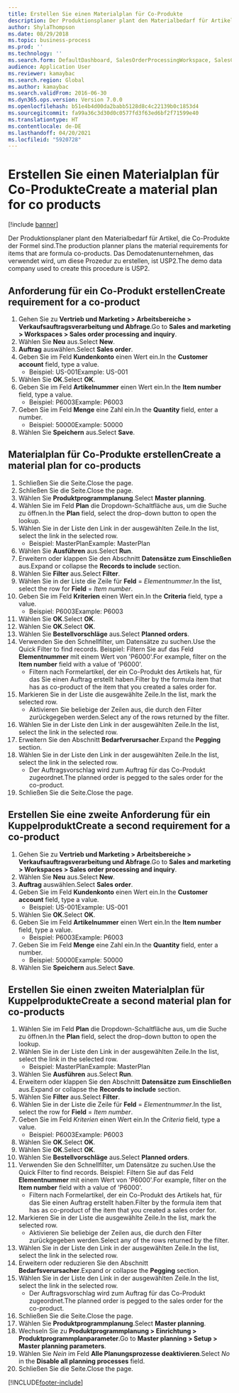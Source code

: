 ```yaml
---
title: Erstellen Sie einen Materialplan für Co-Produkte
description: Der Produktionsplaner plant den Materialbedarf für Artikel, die Co-Produkte der Formel sind.
author: ShylaThompson
ms.date: 08/29/2018
ms.topic: business-process
ms.prod: ''
ms.technology: ''
ms.search.form: DefaultDashboard, SalesOrderProcessingWorkspace, SalesCreateOrder, SalesTable, ReqCreatePlanWorkspace, ReqTransPlanCard, SysQueryForm, ReqTransPo
audience: Application User
ms.reviewer: kamaybac
ms.search.region: Global
ms.author: kamaybac
ms.search.validFrom: 2016-06-30
ms.dyn365.ops.version: Version 7.0.0
ms.openlocfilehash: b51e4b4d00da2babb5128d8c4c22139b0c1853d4
ms.sourcegitcommit: fa99a36c3d30d0c0577fd3f63ed6bf2f71599e40
ms.translationtype: HT
ms.contentlocale: de-DE
ms.lasthandoff: 04/20/2021
ms.locfileid: "5920728"
---
```

# <a name="create-a-material-plan-for-co-products"></a><span data-ttu-id="88873-103">Erstellen Sie einen Materialplan für Co-Produkte</span><span class="sxs-lookup"><span data-stu-id="88873-103">Create a material plan for co products</span></span>

[!include [banner](../../includes/banner.md)]

<span data-ttu-id="88873-104">Der Produktionsplaner plant den Materialbedarf für Artikel, die Co-Produkte der Formel sind.</span><span class="sxs-lookup"><span data-stu-id="88873-104">The production planner plans the material requirements for items that are formula co-products.</span></span> <span data-ttu-id="88873-105">Das Demodatenunternehmen, das verwendet wird, um diese Prozedur zu erstellen, ist USP2.</span><span class="sxs-lookup"><span data-stu-id="88873-105">The demo data company used to create this procedure is USP2.</span></span>

## <a name="create-requirement-for-a-co-product"></a><span data-ttu-id="88873-106">Anforderung für ein Co-Produkt erstellen</span><span class="sxs-lookup"><span data-stu-id="88873-106">Create requirement for a co-product</span></span>

1. <span data-ttu-id="88873-107">Gehen Sie zu **Vertrieb und Marketing \> Arbeitsbereiche \> Verkaufsauftragsverarbeitung und Abfrage**.</span><span class="sxs-lookup"><span data-stu-id="88873-107">Go to **Sales and marketing \> Workspaces \> Sales order processing and inquiry**.</span></span>
1. <span data-ttu-id="88873-108">Wählen Sie **Neu** aus.</span><span class="sxs-lookup"><span data-stu-id="88873-108">Select **New**.</span></span>
1. <span data-ttu-id="88873-109">**Auftrag** auswählen.</span><span class="sxs-lookup"><span data-stu-id="88873-109">Select **Sales order**.</span></span>
1. <span data-ttu-id="88873-110">Geben Sie im Feld **Kundenkonto** einen Wert ein.</span><span class="sxs-lookup"><span data-stu-id="88873-110">In the **Customer account** field, type a value.</span></span>
    * <span data-ttu-id="88873-111">Beispiel: US-001</span><span class="sxs-lookup"><span data-stu-id="88873-111">Example: US-001</span></span>  
1. <span data-ttu-id="88873-112">Wählen Sie **OK**.</span><span class="sxs-lookup"><span data-stu-id="88873-112">Select **OK**.</span></span>
1. <span data-ttu-id="88873-113">Geben Sie im Feld **Artikelnummer** einen Wert ein.</span><span class="sxs-lookup"><span data-stu-id="88873-113">In the **Item number** field, type a value.</span></span>
    * <span data-ttu-id="88873-114">Beispiel: P6003</span><span class="sxs-lookup"><span data-stu-id="88873-114">Example: P6003</span></span>  
1. <span data-ttu-id="88873-115">Geben Sie im Feld **Menge** eine Zahl ein.</span><span class="sxs-lookup"><span data-stu-id="88873-115">In the **Quantity** field, enter a number.</span></span>
    * <span data-ttu-id="88873-116">Beispiel: 50000</span><span class="sxs-lookup"><span data-stu-id="88873-116">Example: 50000</span></span>  
1. <span data-ttu-id="88873-117">Wählen Sie **Speichern** aus.</span><span class="sxs-lookup"><span data-stu-id="88873-117">Select **Save**.</span></span>

## <a name="create-a-material-plan-for-co-products"></a><span data-ttu-id="88873-118">Materialplan für Co-Produkte erstellen</span><span class="sxs-lookup"><span data-stu-id="88873-118">Create a material plan for co-products</span></span>

1. <span data-ttu-id="88873-119">Schließen Sie die Seite.</span><span class="sxs-lookup"><span data-stu-id="88873-119">Close the page.</span></span>
1. <span data-ttu-id="88873-120">Schließen Sie die Seite.</span><span class="sxs-lookup"><span data-stu-id="88873-120">Close the page.</span></span>
1. <span data-ttu-id="88873-121">Wählen Sie **Produktprogrammplanung**.</span><span class="sxs-lookup"><span data-stu-id="88873-121">Select **Master planning**.</span></span>
1. <span data-ttu-id="88873-122">Wählen Sie im Feld **Plan** die Dropdown-Schaltfläche aus, um die Suche zu öffnen.</span><span class="sxs-lookup"><span data-stu-id="88873-122">In the **Plan** field, select the drop-down button to open the lookup.</span></span>
1. <span data-ttu-id="88873-123">Wählen Sie in der Liste den Link in der ausgewählten Zeile.</span><span class="sxs-lookup"><span data-stu-id="88873-123">In the list, select the link in the selected row.</span></span>
    * <span data-ttu-id="88873-124">Beispiel: MasterPlan</span><span class="sxs-lookup"><span data-stu-id="88873-124">Example: MasterPlan</span></span>  
1. <span data-ttu-id="88873-125">Wählen Sie **Ausführen** aus.</span><span class="sxs-lookup"><span data-stu-id="88873-125">Select **Run**.</span></span>
1. <span data-ttu-id="88873-126">Erweitern oder klappen Sie den Abschnitt **Datensätze zum Einschließen** aus.</span><span class="sxs-lookup"><span data-stu-id="88873-126">Expand or collapse the **Records to include** section.</span></span>
1. <span data-ttu-id="88873-127">Wählen Sie **Filter** aus.</span><span class="sxs-lookup"><span data-stu-id="88873-127">Select **Filter**.</span></span>
1. <span data-ttu-id="88873-128">Wählen Sie in der Liste die Zeile für **Feld** = *Elementnummer*.</span><span class="sxs-lookup"><span data-stu-id="88873-128">In the list, select the row for **Field** = *Item number*.</span></span>
1. <span data-ttu-id="88873-129">Geben Sie im Feld **Kriterien** einen Wert ein.</span><span class="sxs-lookup"><span data-stu-id="88873-129">In the **Criteria** field, type a value.</span></span>
    * <span data-ttu-id="88873-130">Beispiel: P6003</span><span class="sxs-lookup"><span data-stu-id="88873-130">Example: P6003</span></span>  
1. <span data-ttu-id="88873-131">Wählen Sie **OK**.</span><span class="sxs-lookup"><span data-stu-id="88873-131">Select **OK**.</span></span>
1. <span data-ttu-id="88873-132">Wählen Sie **OK**.</span><span class="sxs-lookup"><span data-stu-id="88873-132">Select **OK**.</span></span>
1. <span data-ttu-id="88873-133">Wählen Sie **Bestellvorschläge** aus.</span><span class="sxs-lookup"><span data-stu-id="88873-133">Select **Planned orders**.</span></span>
1. <span data-ttu-id="88873-134">Verwenden Sie den Schnellfilter, um Datensätze zu suchen.</span><span class="sxs-lookup"><span data-stu-id="88873-134">Use the Quick Filter to find records.</span></span> <span data-ttu-id="88873-135">Beispiel: Filtern Sie auf das Feld **Elementnummer** mit einem Wert von 'P6000'.</span><span class="sxs-lookup"><span data-stu-id="88873-135">For example, filter on the **Item number** field with a value of 'P6000'.</span></span>
    * <span data-ttu-id="88873-136">Filtern nach Formelartikel, der ein Co-Produkt des Artikels hat, für das Sie einen Auftrag erstellt haben.</span><span class="sxs-lookup"><span data-stu-id="88873-136">Filter by the formula item that has as co-product of the item that you created a sales order for.</span></span>  
1. <span data-ttu-id="88873-137">Markieren Sie in der Liste die ausgewählte Zeile.</span><span class="sxs-lookup"><span data-stu-id="88873-137">In the list, mark the selected row.</span></span>
    * <span data-ttu-id="88873-138">Aktivieren Sie beliebige der Zeilen aus, die durch den Filter zurückgegeben werden.</span><span class="sxs-lookup"><span data-stu-id="88873-138">Select any of the rows returned by the filter.</span></span>  
1. <span data-ttu-id="88873-139">Wählen Sie in der Liste den Link in der ausgewählten Zeile.</span><span class="sxs-lookup"><span data-stu-id="88873-139">In the list, select the link in the selected row.</span></span>
1. <span data-ttu-id="88873-140">Erweitern Sie den Abschnitt **Bedarfverursacher**.</span><span class="sxs-lookup"><span data-stu-id="88873-140">Expand the **Pegging** section.</span></span>
1. <span data-ttu-id="88873-141">Wählen Sie in der Liste den Link in der ausgewählten Zeile.</span><span class="sxs-lookup"><span data-stu-id="88873-141">In the list, select the link in the selected row.</span></span>
    * <span data-ttu-id="88873-142">Der Auftragsvorschlag wird zum Auftrag für das Co-Produkt zugeordnet.</span><span class="sxs-lookup"><span data-stu-id="88873-142">The planned order is pegged to the sales order for the co-product.</span></span>  
1. <span data-ttu-id="88873-143">Schließen Sie die Seite.</span><span class="sxs-lookup"><span data-stu-id="88873-143">Close the page.</span></span>

## <a name="create-a-second-requirement-for-a-co-product"></a><span data-ttu-id="88873-144">Erstellen Sie eine zweite Anforderung für ein Kuppelprodukt</span><span class="sxs-lookup"><span data-stu-id="88873-144">Create a second requirement for a co-product</span></span>

1. <span data-ttu-id="88873-145">Gehen Sie zu **Vertrieb und Marketing \> Arbeitsbereiche \> Verkaufsauftragsverarbeitung und Abfrage**.</span><span class="sxs-lookup"><span data-stu-id="88873-145">Go to **Sales and marketing \> Workspaces \> Sales order processing and inquiry**.</span></span>
1. <span data-ttu-id="88873-146">Wählen Sie **Neu** aus.</span><span class="sxs-lookup"><span data-stu-id="88873-146">Select **New**.</span></span>
1. <span data-ttu-id="88873-147">**Auftrag** auswählen.</span><span class="sxs-lookup"><span data-stu-id="88873-147">Select **Sales order**.</span></span>
1. <span data-ttu-id="88873-148">Geben Sie im Feld **Kundenkonto** einen Wert ein.</span><span class="sxs-lookup"><span data-stu-id="88873-148">In the **Customer account** field, type a value.</span></span>
    * <span data-ttu-id="88873-149">Beispiel: US-001</span><span class="sxs-lookup"><span data-stu-id="88873-149">Example: US-001</span></span>  
1. <span data-ttu-id="88873-150">Wählen Sie **OK**.</span><span class="sxs-lookup"><span data-stu-id="88873-150">Select **OK**.</span></span>
1. <span data-ttu-id="88873-151">Geben Sie im Feld **Artikelnummer** einen Wert ein.</span><span class="sxs-lookup"><span data-stu-id="88873-151">In the **Item number** field, type a value.</span></span>
    * <span data-ttu-id="88873-152">Beispiel: P6003</span><span class="sxs-lookup"><span data-stu-id="88873-152">Example: P6003</span></span>  
1. <span data-ttu-id="88873-153">Geben Sie im Feld **Menge** eine Zahl ein.</span><span class="sxs-lookup"><span data-stu-id="88873-153">In the **Quantity** field, enter a number.</span></span>
    * <span data-ttu-id="88873-154">Beispiel: 50000</span><span class="sxs-lookup"><span data-stu-id="88873-154">Example: 50000</span></span>  
1. <span data-ttu-id="88873-155">Wählen Sie **Speichern** aus.</span><span class="sxs-lookup"><span data-stu-id="88873-155">Select **Save**.</span></span>

## <a name="create-a-second-material-plan-for-co-products"></a><span data-ttu-id="88873-156">Erstellen Sie einen zweiten Materialplan für Kuppelprodukte</span><span class="sxs-lookup"><span data-stu-id="88873-156">Create a second material plan for co-products</span></span>

1. <span data-ttu-id="88873-157">Wählen Sie im Feld **Plan** die Dropdown-Schaltfläche aus, um die Suche zu öffnen.</span><span class="sxs-lookup"><span data-stu-id="88873-157">In the **Plan** field, select the drop-down button to open the lookup.</span></span>
2. <span data-ttu-id="88873-158">Wählen Sie in der Liste den Link in der ausgewählten Zeile.</span><span class="sxs-lookup"><span data-stu-id="88873-158">In the list, select the link in the selected row.</span></span>
    * <span data-ttu-id="88873-159">Beispiel: MasterPlan</span><span class="sxs-lookup"><span data-stu-id="88873-159">Example: MasterPlan</span></span>  
3. <span data-ttu-id="88873-160">Wählen Sie **Ausführen** aus.</span><span class="sxs-lookup"><span data-stu-id="88873-160">Select **Run**.</span></span>
4. <span data-ttu-id="88873-161">Erweitern oder klappen Sie den Abschnitt **Datensätze zum Einschließen** aus.</span><span class="sxs-lookup"><span data-stu-id="88873-161">Expand or collapse the **Records to include** section.</span></span>
5. <span data-ttu-id="88873-162">Wählen Sie **Filter** aus.</span><span class="sxs-lookup"><span data-stu-id="88873-162">Select **Filter**.</span></span>
6. <span data-ttu-id="88873-163">Wählen Sie in der Liste die Zeile für **Feld** = *Elementnummer*.</span><span class="sxs-lookup"><span data-stu-id="88873-163">In the list, select the row for **Field** = *Item number*.</span></span>
7. <span data-ttu-id="88873-164">Geben Sie im Feld *Kriterien* einen Wert ein.</span><span class="sxs-lookup"><span data-stu-id="88873-164">In the *Criteria* field, type a value.</span></span>
    * <span data-ttu-id="88873-165">Beispiel: P6003</span><span class="sxs-lookup"><span data-stu-id="88873-165">Example: P6003</span></span>  
8. <span data-ttu-id="88873-166">Wählen Sie **OK**.</span><span class="sxs-lookup"><span data-stu-id="88873-166">Select **OK**.</span></span>
9. <span data-ttu-id="88873-167">Wählen Sie **OK**.</span><span class="sxs-lookup"><span data-stu-id="88873-167">Select **OK**.</span></span>
10. <span data-ttu-id="88873-168">Wählen Sie **Bestellvorschläge** aus.</span><span class="sxs-lookup"><span data-stu-id="88873-168">Select **Planned orders**.</span></span>
11. <span data-ttu-id="88873-169">Verwenden Sie den Schnellfilter, um Datensätze zu suchen.</span><span class="sxs-lookup"><span data-stu-id="88873-169">Use the Quick Filter to find records.</span></span> <span data-ttu-id="88873-170">Beispiel: Filtern Sie auf das Feld **Elementnummer** mit einem Wert von 'P6000'.</span><span class="sxs-lookup"><span data-stu-id="88873-170">For example, filter on the **Item number** field with a value of 'P6000'.</span></span>
    * <span data-ttu-id="88873-171">Filtern nach Formelartikel, der ein Co-Produkt des Artikels hat, für das Sie einen Auftrag erstellt haben.</span><span class="sxs-lookup"><span data-stu-id="88873-171">Filter by the formula item that has as co-product of the item that you created a sales order for.</span></span>  
12. <span data-ttu-id="88873-172">Markieren Sie in der Liste die ausgewählte Zeile.</span><span class="sxs-lookup"><span data-stu-id="88873-172">In the list, mark the selected row.</span></span>
    * <span data-ttu-id="88873-173">Aktivieren Sie beliebige der Zeilen aus, die durch den Filter zurückgegeben werden.</span><span class="sxs-lookup"><span data-stu-id="88873-173">Select any of the rows returned by the filter.</span></span>  
13. <span data-ttu-id="88873-174">Wählen Sie in der Liste den Link in der ausgewählten Zeile.</span><span class="sxs-lookup"><span data-stu-id="88873-174">In the list, select the link in the selected row.</span></span>
14. <span data-ttu-id="88873-175">Erweitern oder reduzieren Sie den Abschnitt **Bedarfsverursacher**.</span><span class="sxs-lookup"><span data-stu-id="88873-175">Expand or collapse the **Pegging** section.</span></span>
15. <span data-ttu-id="88873-176">Wählen Sie in der Liste den Link in der ausgewählten Zeile.</span><span class="sxs-lookup"><span data-stu-id="88873-176">In the list, select the link in the selected row.</span></span>
    * <span data-ttu-id="88873-177">Der Auftragsvorschlag wird zum Auftrag für das Co-Produkt zugeordnet.</span><span class="sxs-lookup"><span data-stu-id="88873-177">The planned order is pegged to the sales order for the co-product.</span></span>  
16. <span data-ttu-id="88873-178">Schließen Sie die Seite.</span><span class="sxs-lookup"><span data-stu-id="88873-178">Close the page.</span></span>
17. <span data-ttu-id="88873-179">Wählen Sie **Produktprogrammplanung**.</span><span class="sxs-lookup"><span data-stu-id="88873-179">Select **Master planning**.</span></span>
18. <span data-ttu-id="88873-180">Wechseln Sie zu **Produktprogrammplanung \> Einrichtung \> Produktprogrammplanparameter**.</span><span class="sxs-lookup"><span data-stu-id="88873-180">Go to **Master planning \> Setup \> Master planning parameters**.</span></span>
19. <span data-ttu-id="88873-181">Wählen Sie *Nein* im Feld **Alle Planungsprozesse deaktivieren**.</span><span class="sxs-lookup"><span data-stu-id="88873-181">Select *No* in the **Disable all planning processes** field.</span></span>
20. <span data-ttu-id="88873-182">Schließen Sie die Seite.</span><span class="sxs-lookup"><span data-stu-id="88873-182">Close the page.</span></span>


[!INCLUDE[footer-include](../../../includes/footer-banner.md)]